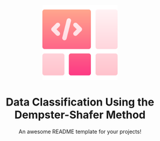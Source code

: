 <div align="center">

  <img src="logo.png" alt="logo" width="200" height="auto" />
  <h1>Data Classification Using the Dempster-Shafer Method</h1>
  
  <p>
    An awesome README template for your projects! 
  </p>
  
  

<br />
